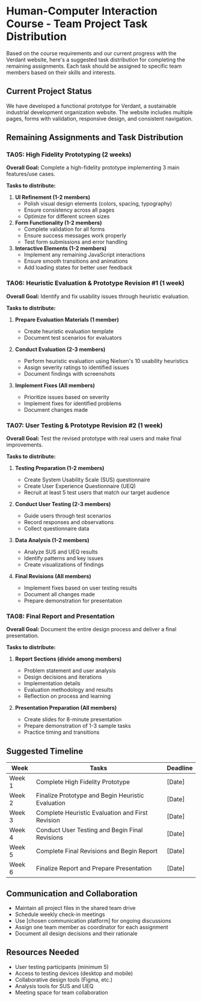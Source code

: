 # Human-Computer Interaction Course - Team Project Task Distribution

Based on the course requirements and our current progress with the Verdant website, here's a suggested task distribution for completing the remaining assignments. Each task should be assigned to specific team members based on their skills and interests.

## Current Project Status

We have developed a functional prototype for Verdant, a sustainable industrial development organization website. The website includes multiple pages, forms with validation, responsive design, and consistent navigation.

## Remaining Assignments and Task Distribution

### TA05: High Fidelity Prototyping (2 weeks)

**Overall Goal:** Complete a high-fidelity prototype implementing 3 main features/use cases.

**Tasks to distribute:**

1. **UI Refinement (1-2 members)**
   - Polish visual design elements (colors, spacing, typography)
   - Ensure consistency across all pages
   - Optimize for different screen sizes
2. **Form Functionality (1-2 members)**
   - Complete validation for all forms
   - Ensure success messages work properly
   - Test form submissions and error handling
3. **Interactive Elements (1-2 members)**
   - Implement any remaining JavaScript interactions
   - Ensure smooth transitions and animations
   - Add loading states for better user feedback

### TA06: Heuristic Evaluation & Prototype Revision #1 (1 week)

**Overall Goal:** Identify and fix usability issues through heuristic evaluation.

**Tasks to distribute:**

1. **Prepare Evaluation Materials (1 member)**

   - Create heuristic evaluation template
   - Document test scenarios for evaluators

2. **Conduct Evaluation (2-3 members)**

   - Perform heuristic evaluation using Nielsen's 10 usability heuristics
   - Assign severity ratings to identified issues
   - Document findings with screenshots

3. **Implement Fixes (All members)**
   - Prioritize issues based on severity
   - Implement fixes for identified problems
   - Document changes made

### TA07: User Testing & Prototype Revision #2 (1 week)

**Overall Goal:** Test the revised prototype with real users and make final improvements.

**Tasks to distribute:**

1. **Testing Preparation (1-2 members)**

   - Create System Usability Scale (SUS) questionnaire
   - Create User Experience Questionnaire (UEQ)
   - Recruit at least 5 test users that match our target audience

2. **Conduct User Testing (2-3 members)**

   - Guide users through test scenarios
   - Record responses and observations
   - Collect questionnaire data

3. **Data Analysis (1-2 members)**

   - Analyze SUS and UEQ results
   - Identify patterns and key issues
   - Create visualizations of findings

4. **Final Revisions (All members)**
   - Implement fixes based on user testing results
   - Document all changes made
   - Prepare demonstration for presentation

### TA08: Final Report and Presentation

**Overall Goal:** Document the entire design process and deliver a final presentation.

**Tasks to distribute:**

1. **Report Sections (divide among members)**

   - Problem statement and user analysis
   - Design decisions and iterations
   - Implementation details
   - Evaluation methodology and results
   - Reflection on process and learning

2. **Presentation Preparation (All members)**
   - Create slides for 8-minute presentation
   - Prepare demonstration of 1-3 sample tasks
   - Practice timing and transitions

## Suggested Timeline

| Week   | Tasks                                             | Deadline |
| ------ | ------------------------------------------------- | -------- |
| Week 1 | Complete High Fidelity Prototype                  | [Date]   |
| Week 2 | Finalize Prototype and Begin Heuristic Evaluation | [Date]   |
| Week 3 | Complete Heuristic Evaluation and First Revision  | [Date]   |
| Week 4 | Conduct User Testing and Begin Final Revisions    | [Date]   |
| Week 5 | Complete Final Revisions and Begin Report         | [Date]   |
| Week 6 | Finalize Report and Prepare Presentation          | [Date]   |

## Communication and Collaboration

- Maintain all project files in the shared team drive
- Schedule weekly check-in meetings
- Use [chosen communication platform] for ongoing discussions
- Assign one team member as coordinator for each assignment
- Document all design decisions and their rationale

## Resources Needed

- User testing participants (minimum 5)
- Access to testing devices (desktop and mobile)
- Collaborative design tools (Figma, etc.)
- Analysis tools for SUS and UEQ
- Meeting space for team collaboration
